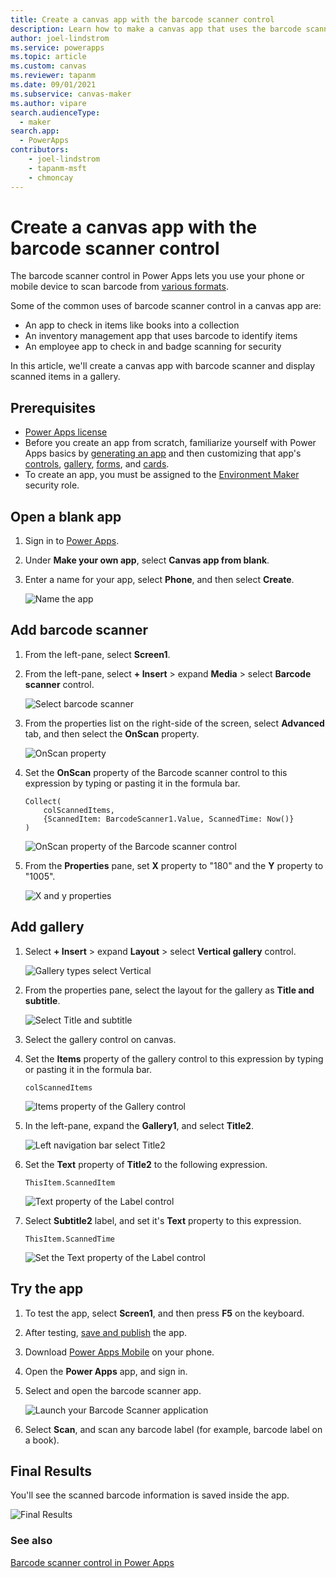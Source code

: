 ```yaml
---
title: Create a canvas app with the barcode scanner control
description: Learn how to make a canvas app that uses the barcode scanner control.
author: joel-lindstrom
ms.service: powerapps
ms.topic: article
ms.custom: canvas
ms.reviewer: tapanm
ms.date: 09/01/2021
ms.subservice: canvas-maker
ms.author: vipare
search.audienceType: 
  - maker
search.app: 
  - PowerApps
contributors:
    - joel-lindstrom
    - tapanm-msft
    - chmoncay
---
```


# Create a canvas app with the barcode scanner control

The barcode scanner control in Power Apps lets you use your phone or mobile device to scan barcode from [various formats](../controls/control-new-barcode-scanner.md#barcode-availability-by-device).

Some of the common uses of barcode scanner control in a canvas app are:

- An app to check in items like books into a collection
- An inventory management app that uses barcode to identify items
- An employee app to check in and badge scanning for security

In this article, we'll create a canvas app with barcode scanner and display scanned items in a gallery.

## Prerequisites

- [Power Apps license](/power-platform/admin/pricing-billing-skus)
- Before you create an app from scratch, familiarize yourself with Power Apps basics by [generating an app](../get-started-test-drive.md) and then customizing that app's [controls](../add-configure-controls.md), [gallery](../add-gallery.md), [forms](../working-with-forms.md), and [cards](../working-with-cards.md).
- To create an app, you must be assigned to the [Environment Maker](/power-platform/admin/database-security) security role.

## Open a blank app

1. Sign in to [Power Apps](https://make.powerapps.com).

1. Under **Make your own app**, select **Canvas app from blank**.

1. Enter a name for your app, select **Phone**, and then select **Create**.

    ![Name the app](media/ceate-app-barcode-scanner/open-a-blank-app-1.png)

## Add barcode scanner

1. From the left-pane, select **Screen1**.

1. From the left-pane, select **+ Insert** > expand **Media** > select **Barcode scanner** control.

    ![ Select barcode scanner](media/ceate-app-barcode-scanner/select-barcode-scanner.png "Select barcode scanner")

1. From the properties list on the right-side of the screen, select **Advanced** tab, and then select the **OnScan** property.

    ![OnScan property](media/ceate-app-barcode-scanner/select-advanced-onscan.png "OnScan property")

1. Set the **OnScan** property of the Barcode scanner control to this expression by typing or pasting it in the formula bar.

    ```powerapps-dot
    Collect(
        colScannedItems,
        {ScannedItem: BarcodeScanner1.Value, ScannedTime: Now()}
    )
    ```

    ![OnScan property of the Barcode scanner control](media/ceate-app-barcode-scanner/add-barcode-scanner-3.png "OnScan property of the Barcode scanner control")

1. From the **Properties** pane, set **X** property to "180" and the **Y** property to "1005".

    ![X and y properties](media/ceate-app-barcode-scanner/add-barcode-scanner-4.png "X and y properties")

## Add gallery

1. Select **+ Insert** > expand **Layout** > select **Vertical gallery** control.

    ![Gallery types select Vertical](media/ceate-app-barcode-scanner/insert-vertical-gallery.png "Gallery types select Vertical")

1. From the properties pane, select the layout for the gallery as **Title and subtitle**.

    ![Select Title and subtitle](media/ceate-app-barcode-scanner/gallery-title-subtitle.png "Select Title and subtitle")

1. Select the gallery control on canvas.

1. Set the **Items** property of the gallery control to this expression by typing or pasting it in the formula bar.

    ```powerapps-dot
    colScannedItems
    ```

    ![Items property of the Gallery control](media/ceate-app-barcode-scanner/add-gallery-4.png "Items property of the Gallery control")

1. In the left-pane, expand the **Gallery1**, and select **Title2**.

    ![Left navigation bar select Title2](media/ceate-app-barcode-scanner/add-gallery-5.png "Left navigation bar select Title2")

1. Set the **Text** property of **Title2** to the following expression.

    ```powerapps-dot
    ThisItem.ScannedItem
    ```

    ![Text property of the Label control](media/ceate-app-barcode-scanner/add-gallery-7.png "Text property of the Label control")

1. Select **Subtitle2** label, and set it's **Text** property to this expression.

    ```powerapps-dot
    ThisItem.ScannedTime
    ```

    ![Set the Text property of the Label control](media/ceate-app-barcode-scanner/add-gallery-10.png "Set the Text property of the Label control")

## Try the app

1. To test the app, select **Screen1**, and then press **F5** on the keyboard.

1. After testing, [save and publish](../save-publish-app.md) the app.

1. Download [Power Apps Mobile](https://powerapps.microsoft.com/downloads/) on your phone.

1. Open the **Power Apps** app, and sign in.

1. Select and open the barcode scanner app.

    ![Launch your Barcode Scanner application](media/ceate-app-barcode-scanner/test-the-app-2.png "Launch your Barcode Scanner application")

1. Select **Scan**, and scan any barcode label (for example, barcode label on a book).

## Final Results

You'll see the scanned barcode information is saved inside the app.

![Final Results](media/ceate-app-barcode-scanner/final-results-1.png "Final Results")

### See also

[Barcode scanner control in Power Apps](../controls/control-new-barcode-scanner.md)
